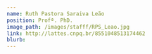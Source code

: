 ```yaml
---
name: Ruth Pastora Saraiva Leão
position: Profª. PhD.  
image_path: /images/stafff/RPS_Leao.jpg
link: http://lattes.cnpq.br/8551048513174462
blurb:
---
```

